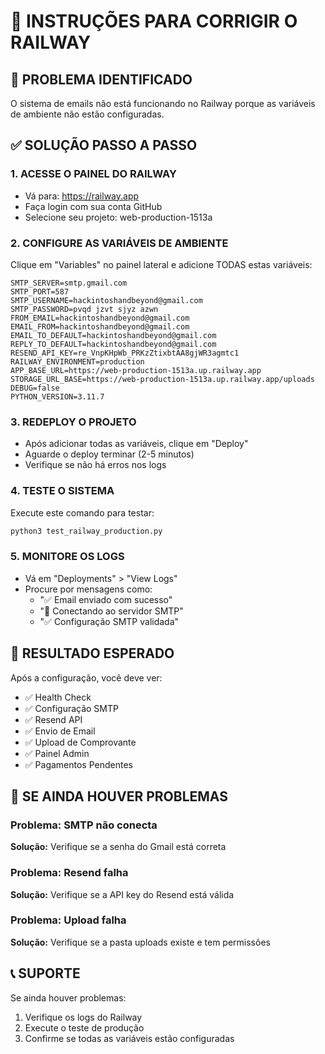 # 🔧 INSTRUÇÕES PARA CORRIGIR O RAILWAY

## 🚨 PROBLEMA IDENTIFICADO
O sistema de emails não está funcionando no Railway porque as variáveis de ambiente não estão configuradas.

## ✅ SOLUÇÃO PASSO A PASSO

### 1. ACESSE O PAINEL DO RAILWAY
- Vá para: https://railway.app
- Faça login com sua conta GitHub
- Selecione seu projeto: web-production-1513a

### 2. CONFIGURE AS VARIÁVEIS DE AMBIENTE
Clique em "Variables" no painel lateral e adicione TODAS estas variáveis:

```
SMTP_SERVER=smtp.gmail.com
SMTP_PORT=587
SMTP_USERNAME=hackintoshandbeyond@gmail.com
SMTP_PASSWORD=pvqd jzvt sjyz azwn
FROM_EMAIL=hackintoshandbeyond@gmail.com
EMAIL_FROM=hackintoshandbeyond@gmail.com
EMAIL_TO_DEFAULT=hackintoshandbeyond@gmail.com
REPLY_TO_DEFAULT=hackintoshandbeyond@gmail.com
RESEND_API_KEY=re_VnpKHpWb_PRKzZtixbtAA8gjWR3agmtc1
RAILWAY_ENVIRONMENT=production
APP_BASE_URL=https://web-production-1513a.up.railway.app
STORAGE_URL_BASE=https://web-production-1513a.up.railway.app/uploads
DEBUG=false
PYTHON_VERSION=3.11.7
```

### 3. REDEPLOY O PROJETO
- Após adicionar todas as variáveis, clique em "Deploy"
- Aguarde o deploy terminar (2-5 minutos)
- Verifique se não há erros nos logs

### 4. TESTE O SISTEMA
Execute este comando para testar:
```bash
python3 test_railway_production.py
```

### 5. MONITORE OS LOGS
- Vá em "Deployments" > "View Logs"
- Procure por mensagens como:
  - "✅ Email enviado com sucesso"
  - "📧 Conectando ao servidor SMTP"
  - "✅ Configuração SMTP validada"

## 🎯 RESULTADO ESPERADO
Após a configuração, você deve ver:
- ✅ Health Check
- ✅ Configuração SMTP  
- ✅ Resend API
- ✅ Envio de Email
- ✅ Upload de Comprovante
- ✅ Painel Admin
- ✅ Pagamentos Pendentes

## 🚨 SE AINDA HOUVER PROBLEMAS

### Problema: SMTP não conecta
**Solução:** Verifique se a senha do Gmail está correta

### Problema: Resend falha
**Solução:** Verifique se a API key do Resend está válida

### Problema: Upload falha
**Solução:** Verifique se a pasta uploads existe e tem permissões

## 📞 SUPORTE
Se ainda houver problemas:
1. Verifique os logs do Railway
2. Execute o teste de produção
3. Confirme se todas as variáveis estão configuradas
